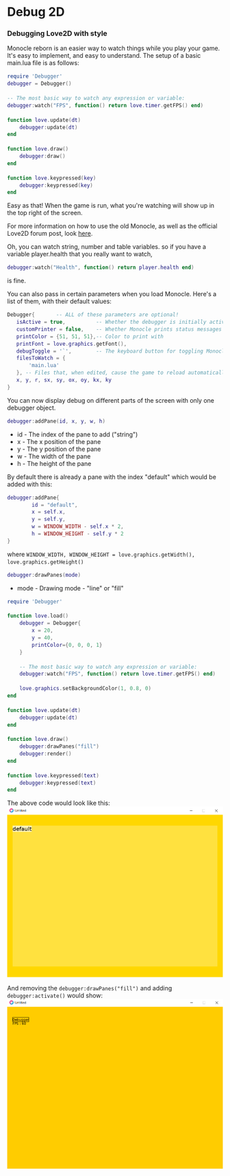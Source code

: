 # Debug 2D

### Debugging Love2D with style

Monocle reborn is an easier way to watch things while you play your game. 
It's easy to implement, and easy to understand. The setup of a basic main.lua file is as follows:

```lua
require 'Debugger'
debugger = Debugger()

-- The most basic way to watch any expression or variable:
debugger:watch("FPS", function() return love.timer.getFPS() end)

function love.update(dt)
	debugger:update(dt)
end

function love.draw()
	debugger:draw()
end

function love.keypressed(key)
	debugger:keypressed(key)
end
```
Easy as that! When the game is run, what you're watching will show up in the top right of the screen.

For more information on how to use the old Monocle, as well as the official Love2D forum post, look [here](http://love2d.org/forums/viewtopic.php?f=5&t=77108).

Oh, you can watch string, number and table variables. so if you have a variable player.health that you really want to watch,
```lua
debugger:watch("Health", function() return player.health end)
```
is fine.


 You can also pass in certain parameters when you load Monocle. Here's a list of them, with their default values:
 
 ```lua
 Debugger{       -- ALL of these parameters are optional!
	isActive = true,          -- Whether the debugger is initially active
	customPrinter = false,    -- Whether Monocle prints status messages to the output
	printColor = {51, 51, 51},-- Color to print with
	printFont = love.graphics.getFont(),
	debugToggle = '`',        -- The keyboard button for toggling Monocle
	filesToWatch = {
		'main.lua'
	}, -- Files that, when edited, cause the game to reload automatically,
	x, y, r, sx, sy, ox, oy, kx, ky
}
```


You can now display debug on different parts of the screen with only one debugger object.
```lua
debugger:addPane(id, x, y, w, h)
```

* id - The index of the pane to add ("string")
* x - The x position of the pane
* y - The y position of the pane
* w - The width of the pane
* h - The height of the pane

By default there is already a pane with the index "default" which would be added with this:
```lua
debugger:addPane{
        id = "default",
        x = self.x,
        y = self.y,
        w = WINDOW_WIDTH - self.x * 2,
        h = WINDOW_HEIGHT - self.y * 2
}
```

where `WINDOW_WIDTH, WINDOW_HEIGHT = love.graphics.getWidth(), love.graphics.getHeight()`

```lua
debugger:drawPanes(mode)
```
* mode - Drawing mode - "line" or "fill"

```lua
require 'Debugger'

function love.load()
	debugger = Debugger{
		x = 20,
		y = 40,
		printColor={0, 0, 0, 1}
	}

	-- The most basic way to watch any expression or variable:
	debugger:watch("FPS", function() return love.timer.getFPS() end)

	love.graphics.setBackgroundColor(1, 0.8, 0)
end

function love.update(dt)
	debugger:update(dt)
end

function love.draw()
	debugger:drawPanes("fill")
	debugger:render()
end

function love.keypressed(text)
	debugger:keypressed(text)
end
```
The above code would look like this:
![Panes drawn with gold background](/images/panes_drawn.png)

And removing the `debugger:drawPanes("fill")` and adding `debugger:activate()` would show:
![Debug mode activated](/images/debug_activated.png)
